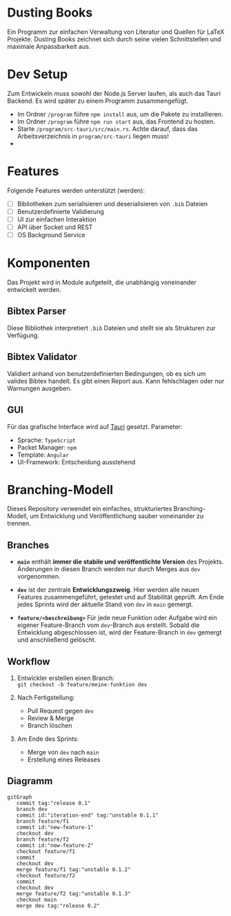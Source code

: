 # Dusting Books
Ein Programm zur einfachen Verwaltung von Literatur und Quellen für LaTeX Projekte.
Dusting Books zeichnet sich durch seine vielen Schnittstellen und maximale Anpassbarkeit aus.

# Dev Setup
Zum Entwickeln muss sowohl der Node.js Server laufen, als auch das Tauri Backend. Es wird später zu einem Programm zusammengefügt.

- Im Ordner `/program` führe `npm install` aus, um die Pakete zu installieren.
- Im Ordner `/program` führe `npm run start` aus, das Frontend zu hosten.
- Starte `/program/src-tauri/src/main.rs`. Achte darauf, dass das Arbeitsverzeichnis in `program/src-tauri` liegen muss!
- 

# Features
Folgende Features werden unterstützt (werden):
- [ ] Bibliotheken zum serialisieren und deserialisieren von `.bib` Dateien
- [ ] Benutzerdefinierte Validierung
- [ ] UI zur einfachen Interaktion
- [ ] API über Socket und REST
- [ ] OS Background Service

# Komponenten
Das Projekt wird in Module aufgeteilt, die unabhängig voneinander entwickelt werden.

## Bibtex Parser
Diese Bibliothek interpretiert `.bib` Dateien und stellt sie als Strukturen zur Verfügung.

## Bibtex Validator
Validiert anhand von benutzerdefinierten Bedingungen, ob es sich um valides Bibtex handelt.
Es gibt einen Report aus. Kann fehlschlagen oder nur Warnungen ausgeben.

## GUI
Für das grafische Interface wird auf [Tauri](https://v2.tauri.app/) gesetzt. Parameter:
- Sprache: `TypeScript`
- Packet Manager: `npm`
- Template: `Angular`
- UI-Framework: Entscheidung ausstehend

# Branching-Modell

Dieses Repository verwendet ein einfaches, strukturiertes Branching-Modell, um Entwicklung und Veröffentlichung sauber voneinander zu trennen.

## Branches

- **`main`** enthält **immer die stabile und veröffentlichte Version** des Projekts. Änderungen in diesen Branch werden nur durch Merges aus `dev` vorgenommen.


- **`dev`** ist der zentrale **Entwicklungszweig**. Hier werden alle neuen Features zusammengeführt, getestet und auf Stabilität geprüft. Am Ende jedes Sprints wird der aktuelle Stand von `dev` in `main` gemergt.


- **`feature/<beschreibung>`** Für jede neue Funktion oder Aufgabe wird ein eigener Feature-Branch vom `dev`-Branch aus erstellt. Sobald die Entwicklung abgeschlossen ist, wird der Feature-Branch in `dev` gemergt und anschließend gelöscht.

## Workflow

1. Entwickler erstellen einen Branch:  
   `git checkout -b feature/meine-funktion dev`

2. Nach Fertigstellung:
    - Pull Request gegen `dev`
    - Review & Merge
    - Branch löschen

3. Am Ende des Sprints:
    - Merge von `dev` nach `main`
    - Erstellung eines Releases

## Diagramm

```mermaid
gitGraph
   commit tag:"release 0.1"
   branch dev
   commit id:"iteration-end" tag:"unstable 0.1.1"
   branch feature/f1
   commit id:"new-feature-1"
   checkout dev
   branch feature/f2
   commit id:"new-feature-2"
   checkout feature/f1
   commit
   checkout dev
   merge feature/f1 tag:"unstable 0.1.2"
   checkout feature/f2
   commit
   checkout dev
   merge feature/f2 tag:"unstable 0.1.3"
   checkout main
   merge dev tag:"release 0.2"
```


